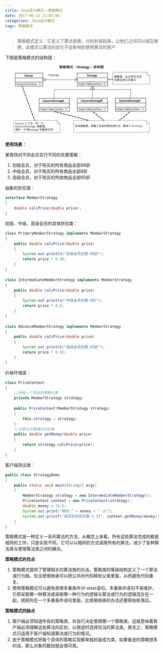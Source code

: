 ```yaml
---
title: Java设计模式——策略模式
date: 2017-06-12 11:02:04
categories: Java设计模式
tags: 策略模式
---
```


> 策略模式定义：它定义了算法家族，分别封装起来，让他们之间可以相互替换，此模式让算法的变化不会影响到使用算法的客户

下图是策略模式的结构图：



![](Java设计模式——策略模式/pic1.png)



**使用场景：**

某商场对不同会员实行不同的优惠策略：

1. 初级会员，对于购买的所有商品全部98折
2. 中级会员，对于购买的所有商品全部8折
3. 高级会员，对于购买的所欲商品全部65折

抽象的折扣类：

```Java
interface MemberStrategy
{
    double calcPrice(double price);
}
```

初级、中级、高级会员的具体折扣类：

```Java
class PrimaryMemberStrategy implements MemberStrategy
{
    public double calcPrice(double price)
    {
        System.out.println("初级会员优惠:98折");
        return price * 0.98;
    }
}

class IntermediateMemberStrategy implements MemberStrategy
{
    public double calcPrice(double price)
    {
        System.out.println("中级会员优惠:8折");
        return price * 0.8;
    }
}

class AdvanceMemberStrategy implements MemberStrategy
{
    public double calcPrice(double price)
    {
        System.out.println("高级会员优惠:65折");
        return price * 0.65;
    }
}
```

价格环境类：

```Java
class PriceContext
{
  	//持有一个具体的策略对象
    private MemberStrategy strategy;

    public PriceContext(MemberStrategy strategy)
    {
        this.strategy = strategy;
    }
	//计算对应策略后的价格
    public double getMoney(double price)
    {
        return strategy.calcPrice(price);
    }
}
```

客户端测试类：

```Java
public class StrategyDemo
{
    public static void main(String[] args)
    {
        MemberStrategy strategy = new IntermediateMemberStrategy();
        PriceContext context = new PriceContext(strategy);
        double money = 78.6;
        System.out.print("原价:" + money + " \n");
        System.out.printf("会员折扣后优惠:%.2f", context.getMoney(money));
    }
}
```



策略模式是一种定义一系列算法的方法，从概念上来看，所有这些算法完成的都是相同的工作，只是实现不同，它可以以相同的方式调用所有的算法，减少了各种算法类与使用算法类之间的耦合。

**策略模式的优点**

1. 策略模式提供了管理相关的算法族的办法。策略类的等级结构定义了一个算法或行为族。恰当使用继承可以把公共的代码移到父类里面，从而避免代码重复。
2. 使用策略模式可以避免使用多重条件(if-else)语句。多重条件语句不易维护，它把采取哪一种算法或采取哪一种行为的逻辑与算法或行为的逻辑混合在一起，统统列在一个多重条件语句里面，比使用继承的办法还要原始和落后。

**策略模式的缺点**

1. 客户端必须知道所有的策略类，并自行决定使用哪一个策略类。这就意味着客户端必须理解这些算法的区别，以便适时选择恰当的算法类。换言之，策略模式只适用于客户端知道算法或行为的情况。
2. 由于策略模式把每个具体的策略实现都单独封装成为类，如果备选的策略很多的话，那么对象的数目就会很可观。